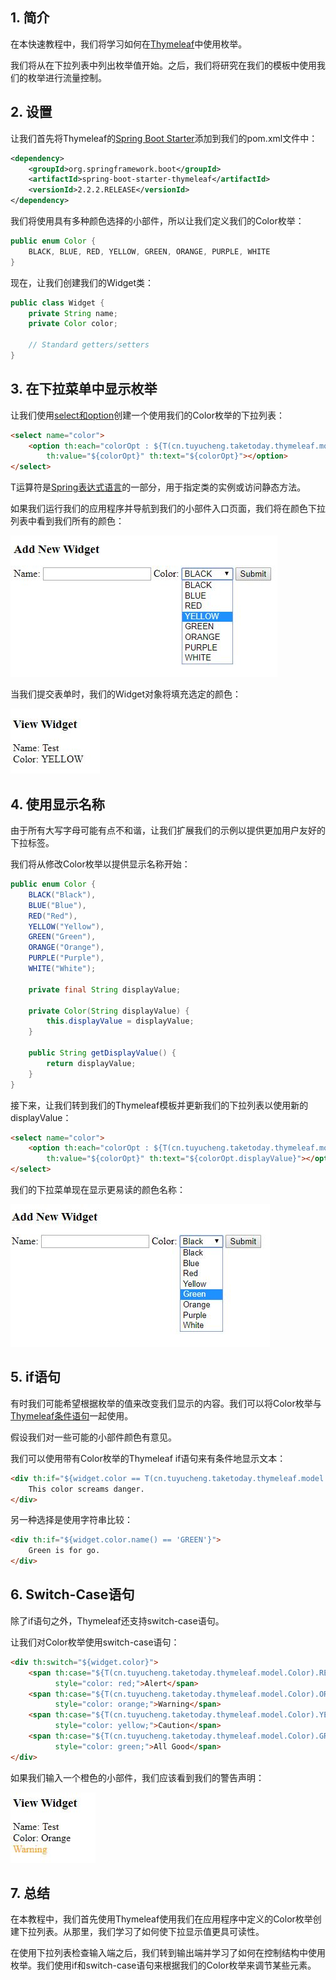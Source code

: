 ## 1. 简介

在本快速教程中，我们将学习如何在[Thymeleaf](https://www.baeldung.com/thymeleaf-in-spring-mvc)中使用枚举。

我们将从在下拉列表中列出枚举值开始。之后，我们将研究在我们的模板中使用我们的枚举进行流量控制。

## 2. 设置

让我们首先将Thymeleaf的[Spring Boot Starter](https://search.maven.org/search?q=a:spring-boot-starter-thymeleaf)添加到我们的pom.xml文件中：

```xml
<dependency>
    <groupId>org.springframework.boot</groupId>
    <artifactId>spring-boot-starter-thymeleaf</artifactId>
    <versionId>2.2.2.RELEASE</versionId>
</dependency>
```

我们将使用具有多种颜色选择的小部件，所以让我们定义我们的Color枚举：

```java
public enum Color {
    BLACK, BLUE, RED, YELLOW, GREEN, ORANGE, PURPLE, WHITE
}
```

现在，让我们创建我们的Widget类：

```java
public class Widget {
    private String name;
    private Color color;

    // Standard getters/setters
}
```

## 3. 在下拉菜单中显示枚举

让我们使用[select和option](https://www.baeldung.com/thymeleaf-select-option)创建一个使用我们的Color枚举的下拉列表：

```html
<select name="color">
    <option th:each="colorOpt : ${T(cn.tuyucheng.taketoday.thymeleaf.model.Color).values()}" 
        th:value="${colorOpt}" th:text="${colorOpt}"></option>
</select>
```

T运算符是[Spring表达式语言](https://www.baeldung.com/spring-expression-language)的一部分，用于指定类的实例或访问静态方法。

如果我们运行我们的应用程序并导航到我们的小部件入口页面，我们将在颜色下拉列表中看到我们所有的颜色：

<img src="../assets/img.png">

当我们提交表单时，我们的Widget对象将填充选定的颜色：

<img src="../assets/img_1.png">

## 4. 使用显示名称

由于所有大写字母可能有点不和谐，让我们扩展我们的示例以提供更加用户友好的下拉标签。

我们将从修改Color枚举以提供显示名称开始：

```java
public enum Color {
    BLACK("Black"),
    BLUE("Blue"),
    RED("Red"),
    YELLOW("Yellow"),
    GREEN("Green"),
    ORANGE("Orange"),
    PURPLE("Purple"),
    WHITE("White");

    private final String displayValue;

    private Color(String displayValue) {
        this.displayValue = displayValue;
    }

    public String getDisplayValue() {
        return displayValue;
    }
}
```

接下来，让我们转到我们的Thymeleaf模板并更新我们的下拉列表以使用新的displayValue：

```html
<select name="color">
    <option th:each="colorOpt : ${T(cn.tuyucheng.taketoday.thymeleaf.model.Color).values()}" 
        th:value="${colorOpt}" th:text="${colorOpt.displayValue}"></option>
</select>
```

我们的下拉菜单现在显示更易读的颜色名称：

<img src="../assets/img_2.png">

## 5. if语句

有时我们可能希望根据枚举的值来改变我们显示的内容。我们可以将Color枚举与[Thymeleaf条件语句](https://www.baeldung.com/spring-thymeleaf-conditionals)一起使用。

假设我们对一些可能的小部件颜色有意见。

我们可以使用带有Color枚举的Thymeleaf if语句来有条件地显示文本：

```html
<div th:if="${widget.color == T(cn.tuyucheng.taketoday.thymeleaf.model.Color).RED}">
    This color screams danger.
</div>
```

另一种选择是使用字符串比较：

```html
<div th:if="${widget.color.name() == 'GREEN'}">
    Green is for go.
</div>
```

## 6. Switch-Case语句

除了if语句之外，Thymeleaf还支持switch-case语句。

让我们对Color枚举使用switch-case语句：

```html
<div th:switch="${widget.color}">
    <span th:case="${T(cn.tuyucheng.taketoday.thymeleaf.model.Color).RED}"
          style="color: red;">Alert</span>
    <span th:case="${T(cn.tuyucheng.taketoday.thymeleaf.model.Color).ORANGE}"
          style="color: orange;">Warning</span>
    <span th:case="${T(cn.tuyucheng.taketoday.thymeleaf.model.Color).YELLOW}"
          style="color: yellow;">Caution</span>
    <span th:case="${T(cn.tuyucheng.taketoday.thymeleaf.model.Color).GREEN}"
          style="color: green;">All Good</span>
</div>
```

如果我们输入一个橙色的小部件，我们应该看到我们的警告声明：

<img src="../assets/img_3.png">

## 7. 总结

在本教程中，我们首先使用Thymeleaf使用我们在应用程序中定义的Color枚举创建下拉列表。从那里，我们学习了如何使下拉显示值更具可读性。

在使用下拉列表检查输入端之后，我们转到输出端并学习了如何在控制结构中使用枚举。我们使用if和switch-case语句来根据我们的Color枚举来调节某些元素。